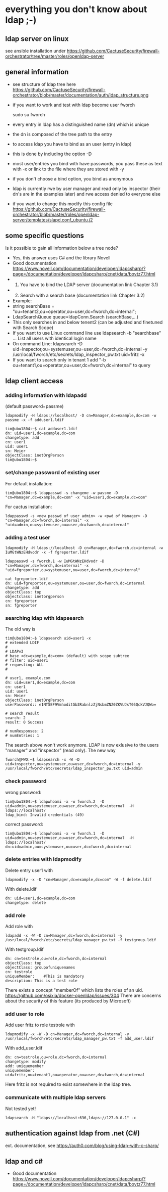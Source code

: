 # everything you don't know about ldap ;-)

## ldap server on linux

see ansible installation under <https://github.com/CactuseSecurity/firewall-orchestrator/tree/master/roles/openldap-server>

## general information

- see structure of ldap tree here <https://github.com/CactuseSecurity/firewall-orchestrator/blob/master/documentation/auth/ldap_structure.png>
- if you want to work and test with ldap become user fworch

    sudo su fworch

- every entry in ldap has a distinguished name (dn) which is unique
- the dn is composed of the tree path to the entry
- to access ldap you have to bind as an user (entry in ldap)
- this is done by including the option -D
- most user/entries you bind with have passwords, you pass these as text with -x or link to the file where they are stored with -y
- if you don't choose a bind option, you bind as anonymous
- ldap is currently rwe by user manager and read only by inspector (their dn's are in the examples later) and rwe access denied to everyone else
- if you want to change this modify this config file <https://github.com/CactuseSecurity/firewall-orchestrator/blob/master/roles/openldap-server/templates/slapd.conf_ubuntu.j2>

## some specific questions

Is it possible to gain all information below a tree node?
- Yes, this answer uses C# and the library Novell
- Good documentation https://www.novell.com/documentation/developer/ldapcsharp/?page=/documentation/developer/ldapcsharp/cnet/data/bovtz77.html
- 1. You have to bind the LDAP server (documentation link Chapter 3.1)
- 2. Search with a search base (documentation link Chapter 3.2)
- Example:
- string searchBase = "ou=tenant2,ou=operator,ou=user,dc=fworch,dc=internal";
- LdapSearchQueue queue=ldapConn.Search (searchBase,...)
- This only searches in and below tenent2 (can be adjusted and finetuned with Search Scope)
- If you want to use Linux command line use ldapsearch -b "searchbase" ...
List all users with identical login name
- On command Line: ldapsearch -D uid=inspector,ou=systemuser,ou=user,dc=fworch,dc=internal -y /usr/local/fworch/etc/secrets/ldap_inspector_pw.txt uid=fritz -x
- If you want to search only in tenant 1 add "-b ou=tenant1,ou=operator,ou=user,dc=fworch,dc=internal" to query


## ldap client access

### adding information with ldapadd

(default password=passme)

    ldapmodify -H ldaps://localhost/ -D cn=Manager,dc=example,dc=com -w passme -x -f adduser1.ldif

    tim@ubu1804:~$ cat adduser1.ldif
    dn: uid=user1,dc=example,dc=com
    changetype: add
    cn: user1
    uid: user1
    sn: Meier
    objectClass: inetOrgPerson
    tim@ubu1804:~$

### set/change password of existing user

For default installation:

    tim@ubu1804:~$ ldappasswd -s changeme -w passme -D "cn=Manager,dc=example,dc=com" -x "uid=user1,dc=example,dc=com"

For cactus installation:

    ldappasswd -s <new passwd of user admin> -w <pwd of Manager> -D "cn=Manager,dc=fworch,dc=internal" -x "uid=admin,ou=systemuser,ou=user,dc=fworch,dc=internal"

### adding a test user

```
ldapmodify -H ldaps://localhost -D cn=Manager,dc=fworch,dc=internal -w IuMGtWNzEHdvodr -x -f fgreporter.ldif 

ldappasswd -s fworch.1 -w IuMGtWNzEHdvodr -D "cn=Manager,dc=fworch,dc=internal" -x "uid=fgreporter,ou=systemuser,ou=user,dc=fworch,dc=internal"

cat fgreporter.ldif 
dn: uid=fgreporter,ou=systemuser,ou=user,dc=fworch,dc=internal
changetype: add
objectClass: top
objectclass: inetorgperson
cn: fgreporter
sn: fgreporter
```

### searching ldap with ldapsearch

The old way is

    tim@ubu1804:~$ ldapsearch uid=user1 -x
    # extended LDIF
    #
    # LDAPv3
    # base <dc=example,dc=com> (default) with scope subtree
    # filter: uid=user1
    # requesting: ALL
    #

    # user1, example.com
    dn: uid=user1,dc=example,dc=com
    cn: user1
    uid: user1
    sn: Meier
    objectClass: inetOrgPerson
    userPassword:: e1NTSEF9VmhoditGb3RabnlzZjNsbmZNZ0ZKVUJsT05QckVJQWo=

    # search result
    search: 2
    result: 0 Success

    # numResponses: 2
    # numEntries: 1
    
The search above won't work anymore. LDAP is now exlusive to the users "manager" and "inspector" (read only). The new way

    fworch@FWO:~$ ldapsearch -x -W -D uid=inspector,ou=systemuser,ou=user,dc=fworch,dc=internal -y /usr/local/fworch/etc/secrets/ldap_inspector_pw.txt uid=admin

### check password
wrong password:

    tim@ubu1804:~$ ldapwhoami -x -w fworch.2  -D uid=admin,ou=systemuser,ou=user,dc=fworch,dc=internal  -H ldaps://localhost/
    ldap_bind: Invalid credentials (49)

correct password:

    tim@ubu1804:~$ ldapwhoami -x -w fworch.1  -D uid=admin,ou=systemuser,ou=user,dc=fworch,dc=internal  -H ldaps://localhost/
    dn:uid=admin,ou=systemuser,ou=user,dc=fworch,dc=internal

### delete entries with ldapmodify

Delete entry user1 with

    ldapmodify -x -D "cn=Manager,dc=example,dc=com" -W -f delete.ldif

With delete.ldif

    dn: uid=user1,dc=example,dc=com
    changetype: delete

### add role

Add role with

    ldapadd -x -W -D cn=Manager,dc=fworch,dc=internal -y /usr/local/fworch/etc/secrets/ldap_manager_pw.txt -f testgroup.ldif

With testgroup.ldif

    dn: cn=testrole,ou=role,dc=fworch,dc=internal
    objectClass: top
    objectClass: groupofuniquenames
    cn: testrole
    uniqueMember:    #This is mandatory
    description: This is a test role
    
There exists a concept "memberOf" which lists the roles of an uid. https://github.com/osixia/docker-openldap/issues/304 There are concerns about the security of this feature (its produced by Microsoft)

### add user to role

Add user fritz to role testrole with

    ldapmodify -x -W -D cn=Manager,dc=fworch,dc=internal -y /usr/local/fworch/etc/secrets/ldap_manager_pw.txt -f add_user.ldif
    
With add_user.ldif

    dn: cn=testrole,ou=role,dc=fworch,dc=internal
    changetype: modify
    add: uniquemember
    uniquemember: uid=fritz,ou=tenant1,ou=operator,ou=user,dc=fworch,dc=internal
    
Here fritz is not required to exist somewhere in the ldap tree.

### communicate with multiple ldap servers
Not tested yet!

    ldapsearch -H "ldaps://localhost:636,ldaps://127.0.0.1" -x

## authentication against ldap from .net (C#)

ext. documentation, see <https://auth0.com/blog/using-ldap-with-c-sharp/>


## ldap and c#

- Good documentation <https://www.novell.com/documentation/developer/ldapcsharp/?page=/documentation/developer/ldapcsharp/cnet/data/bovtz77.html>
